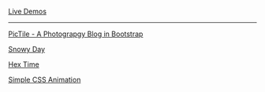 <p><u>Live Demos</u></p>
<hr>
<p><a href="https://wolfdale.github.io/demos/Pictile/">PicTile - A Photograpgy Blog in Bootstrap</a></p>
<p><a href="https://wolfdale.github.io/demos/snow/">Snowy Day</a></p>
<p><a href="https://wolfdale.github.io/demos/HexTime/">Hex Time</a></p>
<p><a href="https://wolfdale.github.io/demos/css-animation/">Simple CSS Animation</a></p>

